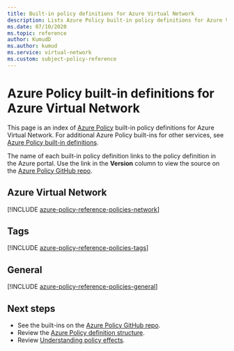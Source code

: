 ```yaml
---
title: Built-in policy definitions for Azure Virtual Network
description: Lists Azure Policy built-in policy definitions for Azure Virtual Network. These built-in policy definitions provide common approaches to managing your Azure resources.
ms.date: 07/10/2020
ms.topic: reference
author: KumudD
ms.author: kumud
ms.service: virtual-network
ms.custom: subject-policy-reference
---
```

# Azure Policy built-in definitions for Azure Virtual Network

This page is an index of [Azure Policy](../governance/policy/overview.md) built-in policy
definitions for Azure Virtual Network. For additional Azure Policy built-ins for other services,
see [Azure Policy built-in definitions](../governance/policy/samples/built-in-policies.md).

The name of each built-in policy definition links to the policy definition in the Azure portal. Use
the link in the **Version** column to view the source on the
[Azure Policy GitHub repo](https://github.com/Azure/azure-policy).

## Azure Virtual Network

[!INCLUDE [azure-policy-reference-policies-network](../../includes/policy/reference/bycat/policies-network.md)]

## Tags

[!INCLUDE [azure-policy-reference-policies-tags](../../includes/policy/reference/bycat/policies-tags.md)]

## General

[!INCLUDE [azure-policy-reference-policies-general](../../includes/policy/reference/bycat/policies-general.md)]

## Next steps

- See the built-ins on the [Azure Policy GitHub repo](https://github.com/Azure/azure-policy).
- Review the [Azure Policy definition structure](../governance/policy/concepts/definition-structure.md).
- Review [Understanding policy effects](../governance/policy/concepts/effects.md).
